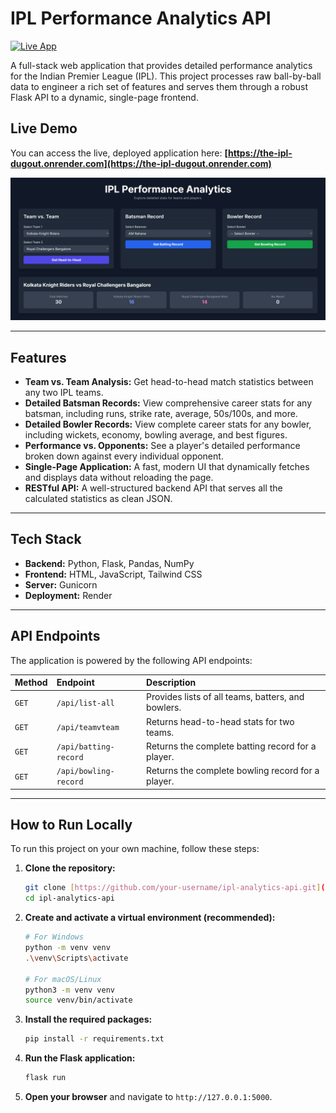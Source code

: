 # IPL Performance Analytics API

[![Live App](https://img.shields.io/badge/Live%20App-the--ipl--dugout-brightgreen?style=for-the-badge)](https://the-ipl-dugout.onrender.com/)

A full-stack web application that provides detailed performance analytics for the Indian Premier League (IPL). This project processes raw ball-by-ball data to engineer a rich set of features and serves them through a robust Flask API to a dynamic, single-page frontend.

## Live Demo

You can access the live, deployed application here:
**[https://the-ipl-dugout.onrender.com](https://the-ipl-dugout.onrender.com)**

![Screenshot of the IPL Dugout application interface](images/interface.png)

---

## Features

* **Team vs. Team Analysis:** Get head-to-head match statistics between any two IPL teams.
* **Detailed Batsman Records:** View comprehensive career stats for any batsman, including runs, strike rate, average, 50s/100s, and more.
* **Detailed Bowler Records:** View complete career stats for any bowler, including wickets, economy, bowling average, and best figures.
* **Performance vs. Opponents:** See a player's detailed performance broken down against every individual opponent.
* **Single-Page Application:** A fast, modern UI that dynamically fetches and displays data without reloading the page.
* **RESTful API:** A well-structured backend API that serves all the calculated statistics as clean JSON.

---

## Tech Stack

* **Backend:** Python, Flask, Pandas, NumPy
* **Frontend:** HTML, JavaScript, Tailwind CSS
* **Server:** Gunicorn
* **Deployment:** Render

---

## API Endpoints

The application is powered by the following API endpoints:

| Method | Endpoint                    | Description                                         |
| :----- | :-------------------------- | :-------------------------------------------------- |
| `GET`  | `/api/list-all`             | Provides lists of all teams, batters, and bowlers.  |
| `GET`  | `/api/teamvteam`            | Returns head-to-head stats for two teams.           |
| `GET`  | `/api/batting-record`       | Returns the complete batting record for a player.   |
| `GET`  | `/api/bowling-record`       | Returns the complete bowling record for a player.   |

---

## How to Run Locally

To run this project on your own machine, follow these steps:

1.  **Clone the repository:**
    ```bash
    git clone [https://github.com/your-username/ipl-analytics-api.git](https://github.com/your-username/ipl-analytics-api.git)
    cd ipl-analytics-api
    ```

2.  **Create and activate a virtual environment (recommended):**
    ```bash
    # For Windows
    python -m venv venv
    .\venv\Scripts\activate

    # For macOS/Linux
    python3 -m venv venv
    source venv/bin/activate
    ```

3.  **Install the required packages:**
    ```bash
    pip install -r requirements.txt
    ```

4.  **Run the Flask application:**
    ```bash
    flask run
    ```

5.  **Open your browser** and navigate to `http://127.0.0.1:5000`.

